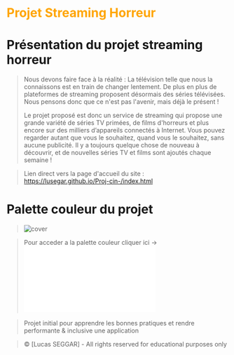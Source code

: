# <font color="orange">Projet Streaming Horreur</font>

# Présentation du projet streaming horreur
> Nous devons faire face à la réalité : La télévision telle que nous la connaissons est en train de changer lentement. De plus en plus de plateformes de streaming proposent désormais des séries télévisées. Nous pensons donc que ce n'est pas l'avenir, mais déjà le présent ! 
>
> Le projet proposé est donc un service de streaming qui propose une grande variété de séries TV primées, de films d'horreurs et plus encore sur des milliers d’appareils connectés à Internet. Vous pouvez regarder autant que vous le souhaitez, quand vous le souhaitez, sans aucune publicité. Il y a toujours quelque chose de nouveau à découvrir, et de nouvelles séries TV et films sont ajoutés chaque semaine !

>Lien direct vers la page d'accueil du site : https://lusegar.github.io/Proj-cin-/index.html

# Palette couleur du projet

>![cover](https://www.codeur.com/blog/wp-content/uploads/2017/05/palettes-couleurs.jpg)

>Pour acceder a la palette couleur cliquer ici -> ![Palette](./asset/palette_cine.pdf)

>Projet initial pour apprendre les bonnes pratiques et rendre performante &amp; inclusive une application

> &copy;  [Lucas SEGGAR] - All rights reserved for educational purposes only
